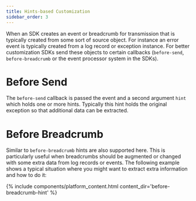 ```yaml
---
title: Hints-based Customization
sidebar_order: 3
---
```


When an SDK creates an event or breadcrumb for transmission that is typically created from some sort
of source object.  For instance an error event is typically created from a log record or exception
instance.  For better customization SDKs send these objects to certain callbacks (`before-send`,
`before-breadcrumb` or the event processor system in the SDKs).

# Before Send

The `before-send` callback is passed the event and a second argument `hint` which holds one or more
hints.  Typically this hint holds the original exception so that additional data can be extracted.

# Before Breadcrumb

Similar to `before-breadcrumb` hints are also supported here.  This is particularly useful when
breadcrumbs should be augmented or changed with some extra data from log records or events.  The
following example shows a typical situation where you might want to extract extra information and
how to do it:

{% include components/platform_content.html content_dir='before-breadcrumb-hint' %}

